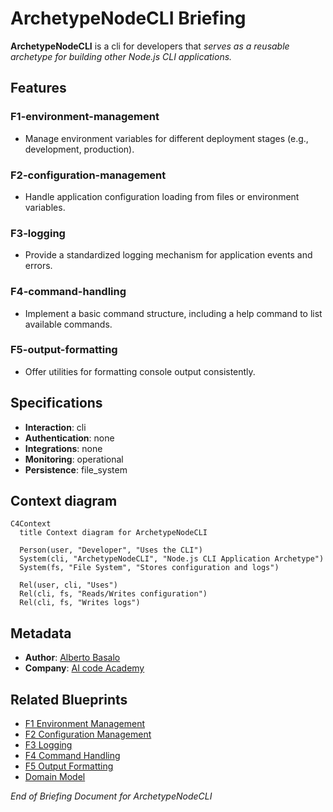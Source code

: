 # **ArchetypeNodeCLI** Briefing

**ArchetypeNodeCLI** is a cli for developers that _serves as a reusable archetype for building other Node.js CLI applications._

## Features

### F1-environment-management
- Manage environment variables for different deployment stages (e.g., development, production).

### F2-configuration-management
- Handle application configuration loading from files or environment variables.

### F3-logging
- Provide a standardized logging mechanism for application events and errors.

### F4-command-handling
- Implement a basic command structure, including a help command to list available commands.

### F5-output-formatting
- Offer utilities for formatting console output consistently.

## Specifications

- **Interaction**: cli
- **Authentication**: none
- **Integrations**: none
- **Monitoring**: operational
- **Persistence**: file_system

## Context diagram

```mermaid
C4Context
  title Context diagram for ArchetypeNodeCLI

  Person(user, "Developer", "Uses the CLI")
  System(cli, "ArchetypeNodeCLI", "Node.js CLI Application Archetype")
  System(fs, "File System", "Stores configuration and logs")

  Rel(user, cli, "Uses")
  Rel(cli, fs, "Reads/Writes configuration")
  Rel(cli, fs, "Writes logs")
```

## Metadata

- **Author**: [Alberto Basalo](albertobasalo@aicode.academy)
- **Company**: [AI code Academy](https://aicode.academy)

## Related Blueprints

- [F1 Environment Management](/docs/f1-environment-management.blueprint.md)
- [F2 Configuration Management](/docs/f2-configuration-management.blueprint.md)
- [F3 Logging](/docs/f3-logging.blueprint.md)
- [F4 Command Handling](/docs/f4-command-handling.blueprint.md)
- [F5 Output Formatting](/docs/f5-output-formatting.blueprint.md)
- [Domain Model](/docs/domain-model.blueprint.md)
<!-- - [Systems Architecture](/docs/systems-architecture.blueprint.md) -->

_End of Briefing Document for ArchetypeNodeCLI_